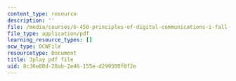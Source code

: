 ```yaml
---
content_type: resource
description: ''
file: /media/courses/6-450-principles-of-digital-communications-i-fall-2006/8c36e80d28ab2e46155ed299500f0f2e_vulw9qGXbH0.pdf
file_type: application/pdf
learning_resource_types: []
ocw_type: OCWFile
resourcetype: Document
title: 3play pdf file
uid: 8c36e80d-28ab-2e46-155e-d299500f0f2e
---
```

